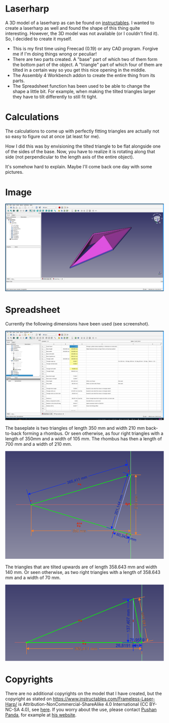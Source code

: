 # Laserharp

A 3D model of a laserharp as can be found on [instructables](https://www.instructables.com/Frameless-Laser-Harp/). I wanted to create a laserharp as well and found the shape of this thing quite interesting. However, the 3D model was not available (or I couldn't find it). So, I decided to create it myself.

* This is my first time using Freecad (0.19) or any CAD program. Forgive me if I'm doing things wrong or peculiar!
* There are two parts created. A "base" part of which two of them form the bottom part of the object. A "triangle" part of which four of them are tilted in a certain way so you get this nice opening in the middle.
* The Assembly 4 Workbench addon to create the entire thing from its parts.
* The Spreadsheet function has been used to be able to change the shape a little bit. For example, when making the tilted triangles larger they have to tilt differently to still fit tight.

# Calculations

The calculations to come up with perfectly fitting triangles are actually not so easy to figure out at once (at least for me).

How I did this was by envisioning the tilted triangle to be flat alongside one of the sides of the base. Now, you have to realize it is rotating along that side (not perpendicular to the length axis of the entire object).

It's somehow hard to explain. Maybe I'll come back one day with some pictures.

# Image

![Laserharp in 3D](images/laserharp_model.png)

# Spreadsheet

Currently the following dimensions have been used (see screenshot).

![Screenshot spreadsheet](images/spreadsheet_screenshot.png)

The baseplate is two triangles of length 350 mm and width 210 mm back-to-back forming a rhombus. Or seen otherwise, as four right triangles with a length of 350mm and a width of 105 mm. The rhombus has then a length of 700 mm and a width of 210 mm.

![Laserharp base](images/laserharp_base.png)

The triangles that are tilted upwards are of length 358.643 mm and width 140 mm. Or seen otherwise, as two right triangles with a length of 358.643 mm and a width of 70 mm.

![Laserharp tilted triangle](images/laserharp_tilted_triangle.png)

# Copyrights

There are no additional copyrights on the model that I have created, but the copyright as stated on <https://www.instructables.com/Frameless-Laser-Harp/> is Attribution-NonCommercial-ShareAlike 4.0 International (CC BY-NC-SA 4.0), see [here](https://creativecommons.org/licenses/by-nc-sa/4.0/). If you worry about the use, please contact [Pushan Panda](https://www.instructables.com/member/Pushan+Panda/), for example at [his website](https://www.pushanpanda.me/).
